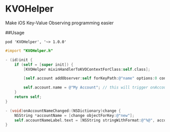 KVOHelper
=========

Make iOS Key-Value Observing programming easier

##Usage

```
pod 'KVOHelper', '~> 1.0.0'
```

``` objective-c
#import "KVOHelper.h"

- (id)init {
    if (self = [super init]) {
        [KVOHelper mixinHandlerToKVOContextForClass:self.class];

        [self.account addObserver:self forKeyPath:@"name" options:0 context:@selector(onAccountNameChanged:)];

        self.account.name = @"My Account"; // this will trigger onAccountNameChanged:
    }
    return self;
}

- (void)onAccountNameChanged:(NSDictionary)change {
    NSString *accountName = [change objectForKey:@"new"];
    self.accountNameLabel.text = [NSString stringWithFormat:@"%@", accountName];
}
```
